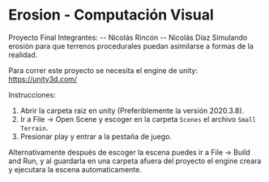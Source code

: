 # Erosion - Computación Visual
Proyecto Final
Integrantes:
-- Nicolás Rincón 
-- Nicolás Díaz
Simulando erosión para que terrenos procedurales puedan asimilarse a formas de la realidad.


Para correr este proyecto se necesita el engine de unity: https://unity3d.com/

Instrucciones:
1. Abrir la carpeta raiz en unity (Preferiblemente la versión 2020.3.8).
2. Ir a File -> Open Scene y escoger en la carpeta `Scenes` el archivo `Small Terrain`.
3. Presionar play y entrar a la pestaña de juego.

Alternativamente después de escoger la escena puedes ir a File -> Build and Run, y al guardarla en una carpeta afuera del proyecto el engine creara y ejecutara la escena automaticamente.
